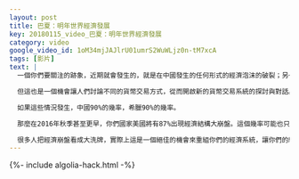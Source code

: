 ```yaml
---
layout: post
title: 巴夏：明年世界經濟發展
key: 20180115_video_巴夏：明年世界經濟發展
category: video
google_video_id: 1oM34mjJAJlrU01umrS2WuWLjz0n-tM7xcA
tags: [影片]
text: |
  一個你們要關注的跡象，近期就會發生的，就是在中國發生的任何形式的經濟泡沫的破裂；另一個跡像在希臘發生的類似經濟泡沫的破裂。這兩個國家尤其相繼出現經濟泡沫破裂時，可能預示著有90%的幾率很快其他幾個地區會出現經濟崩潰，當然經濟也會復甦。

  但這也是一個機會讓人們討論不同的貨幣交易方式，從而開啟新的貨幣交易系統的探討與對話。如此你們便不必重複起起伏伏的經濟發展週期，你們也會發現其他的許多種交易方式。但是，是否被接受、 採納這點倒不重要。這是一個機會，一個空檔期，一種新的可能性，去理解與體驗經濟的增長、人民的富足、以及交易多樣化。

  如果這些情況發生，中國90%的幾率，希臘90%的幾率。

  那麼在2016年秋季甚至更早，你們國家美國將有87%出現經濟結構大崩盤。這個幾率可能也只有50%，那些熟悉的人對於這樣的趨勢，都明白這是一個毀滅性的數字。所以你們要花點時間在這方面多考慮考慮。但同時，有種情況也極有可能發生，最具有諷刺意味的是由於經濟崩潰，而且很大的可能性即使不崩潰也要發生，就是你們稅收制度的完全廢除，目前在背後已有強大的勢力在推動，有78%到87的幾率這事兒會在幾年內發生。這將讓你們經濟強勁復甦，也可能是你 們防止經濟崩潰的必要之舉。

  很多人把經濟崩盤看成大洗牌，實際上這是一個絕佳的機會來重組你們的經濟系統，讓你們的經濟可以更自由，更靈活的快速增長，也讓每個老百姓有更大的可能性過上更富足的人生。當然富足不僅僅包括金錢，還有其他形式。你們也該重新定義與描述，所謂的富足了。
---
```


{%- include algolia-hack.html -%}
